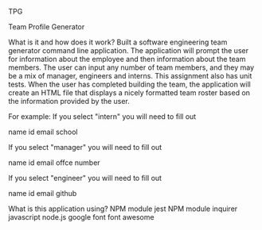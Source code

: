 TPG

Team Profile Generator

What is it and how does it work?
Built a software engineering team generator command line application. The application will prompt the user for information about the employee and then information about the team members. The user can input any number of team members, and they may be a mix of manager, engineers and interns. This assignment also has unit tests. When the user has completed building the team, the application will create an HTML file that displays a nicely formatted team roster based on the information provided by the user.

For example: If you select "intern" you will need to fill out

name
id
email
school


If you select "manager" you will need to fill out

name
id
email
offce number


If you select "engineer" you will need to fill out

name
id
email
github


What is this application using?
NPM module jest NPM module inquirer javascript node.js google font font awesome
